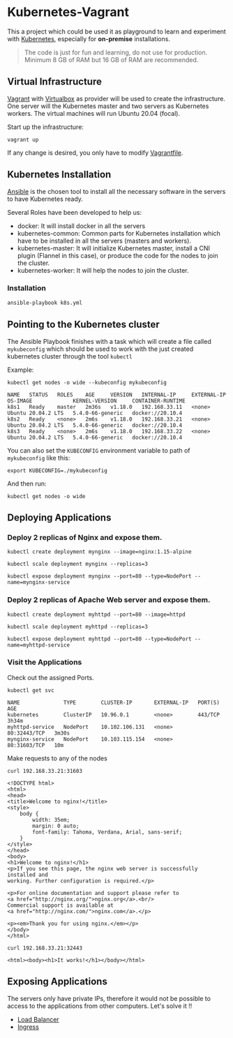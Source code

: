 # Kubernetes-Vagrant

This a project which could be used it as playground to learn and experiment with [Kubernetes](https://kubernetes.io/), especially for **on-premise** installations.

> The code is just for fun and learning, do not use for production.
> Minimum 8 GB of RAM but 16 GB of RAM are recommended.

## Virtual Infrastructure

[Vagrant](https://www.vagrantup.com/) with [Virtualbox](https://www.virtualbox.org/) as provider will be used to create the infrastructure. One server will the Kubernetes master and two servers as Kubernetes workers. The virtual machines will run Ubuntu 20.04 (focal).

Start up the infrastructure:

```
vagrant up
```

If any change is desired, you only have to modify [Vagrantfile](https://github.com/mendrugory/kubernetes-vagrant/blob/master/Vagrantfile).


## Kubernetes Installation

[Ansible](https://www.ansible.com/) is the chosen tool to install all the necessary software in the servers to have Kubernetes ready.

Several Roles have been developed to help us:

* docker: It will install docker in all the servers
* kubernetes-common: Common parts for Kubernetes installation which have to be installed in all the servers (masters and workers).
* kubernetes-master: It will initialize Kubernetes master, install a CNI plugin (Flannel in this case), or produce the code for the nodes to join the cluster.
* kubernetes-worker: It will help the nodes to join the cluster.

### Installation

```bash
ansible-playbook k8s.yml
```


## Pointing to the Kubernetes cluster

The Ansible Playbook finishes with a task which will create a file called `mykubeconfig` which should be used to work with the just created kubernetes cluster through the tool `kubectl`

Example:

```
kubectl get nodes -o wide --kubeconfig mykubeconfig
```

```
NAME   STATUS   ROLES    AGE     VERSION   INTERNAL-IP     EXTERNAL-IP   OS-IMAGE             KERNEL-VERSION     CONTAINER-RUNTIME
k8s1   Ready    master   2m36s   v1.18.0   192.168.33.11   <none>        Ubuntu 20.04.2 LTS   5.4.0-66-generic   docker://20.10.4
k8s2   Ready    <none>   2m6s    v1.18.0   192.168.33.21   <none>        Ubuntu 20.04.2 LTS   5.4.0-66-generic   docker://20.10.4
k8s3   Ready    <none>   2m6s    v1.18.0   192.168.33.22   <none>        Ubuntu 20.04.2 LTS   5.4.0-66-generic   docker://20.10.4
```

You can also set the `KUBECONFIG` environment variable to path of `mykubeconfig` like this:
```
export KUBECONFIG=./mykubeconfig
```

And then run:
```
kubectl get nodes -o wide
```


## Deploying Applications

### Deploy 2 replicas of Nginx and expose them.

```
kubectl create deployment mynginx --image=nginx:1.15-alpine
```
```
kubectl scale deployment mynginx --replicas=3
```
```
kubectl expose deployment mynginx --port=80 --type=NodePort --name=mynginx-service
```


### Deploy 2 replicas of Apache Web server and expose them.
```
kubectl create deployment myhttpd --port=80 --image=httpd
```
```
kubectl scale deployment myhttpd --replicas=3
```
```
kubectl expose deployment myhttpd --port=80 --type=NodePort --name=myhttpd-service
```


### Visit the Applications

Check out the assigned Ports.

```
kubectl get svc
```

```
NAME              TYPE        CLUSTER-IP       EXTERNAL-IP   PORT(S)        AGE
kubernetes        ClusterIP   10.96.0.1        <none>        443/TCP        3h34m
myhttpd-service   NodePort    10.102.106.131   <none>        80:32443/TCP   3m30s
mynginx-service   NodePort    10.103.115.154   <none>        80:31603/TCP   10m
```


Make requests to any of the nodes

```
curl 192.168.33.21:31603
```

```
<!DOCTYPE html>
<html>
<head>
<title>Welcome to nginx!</title>
<style>
    body {
        width: 35em;
        margin: 0 auto;
        font-family: Tahoma, Verdana, Arial, sans-serif;
    }
</style>
</head>
<body>
<h1>Welcome to nginx!</h1>
<p>If you see this page, the nginx web server is successfully installed and
working. Further configuration is required.</p>

<p>For online documentation and support please refer to
<a href="http://nginx.org/">nginx.org</a>.<br/>
Commercial support is available at
<a href="http://nginx.com/">nginx.com</a>.</p>

<p><em>Thank you for using nginx.</em></p>
</body>
</html>
```

```
curl 192.168.33.21:32443
```
```
<html><body><h1>It works!</h1></body></html>
```


## Exposing Applications

The servers only have private IPs, therefore it would not be possible to access to the applications from other computers. Let's solve it !!

* [Load Balancer](lb)
* [Ingress](ingress)
